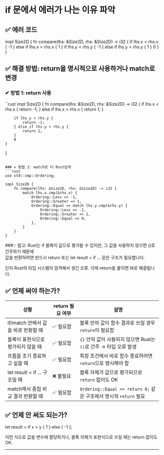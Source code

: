 # if 문에서 에러가 나는 이유 파악

## ✅ 에러 코드
impl Size2D {
    fn compare(lhs: &Size2D, rhs: &Size2D) -> i32 {
        if lhs.x < rhs.x {
            -1
        } else if lhs.x > rhs.x {
            1
        }
        if lhs.y < rhs.y {
            -1
        } else if lhs.y > rhs.y {
            1
        }
        0
    }
}


## ✅ 해결 방법: return을 명시적으로 사용하거나 match로 변경
### ✔ 방법 1: return 사용
``rust
impl Size2D {
    fn compare(lhs: &Size2D, rhs: &Size2D) -> i32 {
        if lhs.x < rhs.x {
            return -1;
        } else if lhs.x > rhs.x {
            return 1;
        }

        if lhs.y < rhs.y {
            return -1;
        } else if lhs.y > rhs.y {
            return 1;
        }
        0
    }
}
```

### ✔ 방법 2: match로 더 Rust답게
```rust
use std::cmp::Ordering;

impl Size2D {
    fn compare(lhs: &Size2D, rhs: &Size2D) -> i32 {
        match lhs.x.cmp(&rhs.x) {
            Ordering::Less => -1,
            Ordering::Greater => 1,
            Ordering::Equal => match lhs.y.cmp(&rhs.y) {
                Ordering::Less => -1,
                Ordering::Greater => 1,
                Ordering::Equal => 0,
            },
        }
    }
}
```

###💡 참고: Rust는 if 블록이 값으로 평가될 수 있지만,
그 값을 사용하지 않으면 ()로 간주하기 때문에  
값을 반환하려면 반드시 return 또는 let result = if ... 같은 구조가 필요합니다.  

단지 Rust의 타입 시스템이 엄격해서 생긴 오류. 이제 return을 붙이면 바로 해결됩니다.  

## ✅ 언제 써야 하는가?
| 상황                                | return 필요 여부 | 설명                                                                 |
|-------------------------------------|------------------|----------------------------------------------------------------------|
| if/match 안에서 값을 바로 반환할 때 | ✅ 필요함         | 블록 안의 값이 함수 결과로 쓰일 경우 `return`이 필요함              |
| 블록이 표현식으로 평가되지 않을 때 | ✅ 필요함         | `{}` 안의 값이 사용되지 않으면 Rust는 `()`로 간주 → 타입 오류 발생 |
| 흐름을 조기 종료하고 싶을 때       | ✅ 필요함         | 특정 조건에서 바로 함수 종료하려면 `return`으로 명시해야 함         |
| let result = if ... 구조일 때       | ❌ 불필요         | 블록 자체가 값으로 평가되므로 `return` 없이도 OK                    |
| match에서 중첩 비교 결과 반환할 때  | ✅ 필요함         | `Ordering::Equal => return 0;` 같은 구조에서 명시적 `return` 필요   |


## ✅ 언제 안 써도 되는가?
let result = if x > y { 1 } else { -1 };

이런 식으로 값을 변수에 할당하거나, 블록 자체가 표현식으로 쓰일 때는 return 없이도 OK.

---

